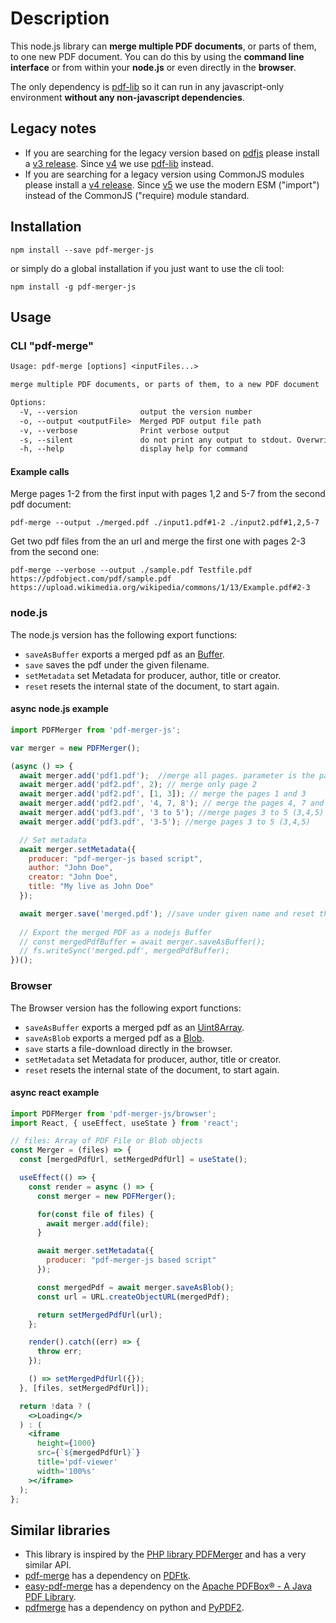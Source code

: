 # Description

This node.js library can **merge multiple PDF documents**, or parts of them, to one new PDF document. You can do this by using the **command line interface** or from within your **node.js** or even directly in the **browser**.

The only dependency is [pdf-lib](https://pdf-lib.js.org/) so it can run in any javascript-only environment **without any non-javascript dependencies**.

## Legacy notes

* If you are searching for the legacy version based on [pdfjs](https://www.npmjs.com/package/pdfjs) please install a [v3 release](https://github.com/nbesli/pdf-merger-js/releases?q=v3&expanded=true). Since [v4](https://github.com/nbesli/pdf-merger-js/releases?q=v4&expanded=true) we use [pdf-lib](https://pdf-lib.js.org/) instead.
* If you are searching for a legacy version using CommonJS modules please install a [v4 release](https://github.com/nbesli/pdf-merger-js/releases?q=v4&expanded=true). Since [v5](https://github.com/nbesli/pdf-merger-js/releases?q=v5&expanded=true) we use the modern ESM ("import") instead of the CommonJS ("require) module standard.

## Installation

`npm install --save pdf-merger-js`

or simply do a global installation if you just want to use the cli tool:

`npm install -g pdf-merger-js`

## Usage

### CLI "pdf-merge"

```txt
Usage: pdf-merge [options] <inputFiles...>

merge multiple PDF documents, or parts of them, to a new PDF document

Options:
  -V, --version              output the version number
  -o, --output <outputFile>  Merged PDF output file path
  -v, --verbose              Print verbose output
  -s, --silent               do not print any output to stdout. Overwrites --verbose
  -h, --help                 display help for command

```

#### Example calls

Merge pages 1-2 from the first input with pages 1,2 and 5-7 from the second pdf document:

`pdf-merge --output ./merged.pdf ./input1.pdf#1-2 ./input2.pdf#1,2,5-7`

Get two pdf files from the an url and merge the first one with pages 2-3 from the second one:

`pdf-merge --verbose --output ./sample.pdf Testfile.pdf https://pdfobject.com/pdf/sample.pdf https://upload.wikimedia.org/wikipedia/commons/1/13/Example.pdf#2-3`

### node.js

The node.js version has the following export functions:

* `saveAsBuffer` exports a merged pdf as an [Buffer](https://nodejs.org/api/buffer.html).
* `save` saves the pdf under the given filename.
* `setMetadata` set Metadata for producer, author, title or creator.
* `reset` resets the internal state of the document, to start again.

#### async node.js example

```js
import PDFMerger from 'pdf-merger-js';

var merger = new PDFMerger();

(async () => {
  await merger.add('pdf1.pdf');  //merge all pages. parameter is the path to file and filename.
  await merger.add('pdf2.pdf', 2); // merge only page 2
  await merger.add('pdf2.pdf', [1, 3]); // merge the pages 1 and 3
  await merger.add('pdf2.pdf', '4, 7, 8'); // merge the pages 4, 7 and 8
  await merger.add('pdf3.pdf', '3 to 5'); //merge pages 3 to 5 (3,4,5)
  await merger.add('pdf3.pdf', '3-5'); //merge pages 3 to 5 (3,4,5)

  // Set metadata
  await merger.setMetadata({
    producer: "pdf-merger-js based script",
    author: "John Doe",
    creator: "John Doe",
    title: "My live as John Doe"
  });

  await merger.save('merged.pdf'); //save under given name and reset the internal document
  
  // Export the merged PDF as a nodejs Buffer
  // const mergedPdfBuffer = await merger.saveAsBuffer();
  // fs.writeSync('merged.pdf', mergedPdfBuffer);
})();
```

### Browser

The Browser version has the following export functions:

* `saveAsBuffer` exports a merged pdf as an [Uint8Array](https://developer.mozilla.org/en-US/docs/Web/JavaScript/Reference/Global_Objects/Uint8Array).
* `saveAsBlob` exports a merged pdf as a [Blob](https://developer.mozilla.org/en-US/docs/Web/API/Blob).
* `save` starts a file-download directly in the browser.
* `setMetadata` set Metadata for producer, author, title or creator.
* `reset` resets the internal state of the document, to start again.

#### async react example

```jsx
import PDFMerger from 'pdf-merger-js/browser';
import React, { useEffect, useState } from 'react';

// files: Array of PDF File or Blob objects
const Merger = (files) => {
  const [mergedPdfUrl, setMergedPdfUrl] = useState();

  useEffect(() => {
    const render = async () => {
      const merger = new PDFMerger();

      for(const file of files) {
        await merger.add(file);
      }

      await merger.setMetadata({
        producer: "pdf-merger-js based script"
      });

      const mergedPdf = await merger.saveAsBlob();
      const url = URL.createObjectURL(mergedPdf);

      return setMergedPdfUrl(url);
    };

    render().catch((err) => {
      throw err;
    });

    () => setMergedPdfUrl({});
  }, [files, setMergedPdfUrl]);

  return !data ? (
    <>Loading</>
  ) : (
    <iframe
      height={1000}
      src={`${mergedPdfUrl}`}
      title='pdf-viewer'
      width='100%s'
    ></iframe>
  );
};
```

## Similar libraries

* This library is inspired by the [PHP library PDFMerger](https://github.com/myokyawhtun/PDFMerger) and has a very similar API.
* [pdf-merge](https://www.npmjs.com/package/pdf-merge) has a dependency on [PDFtk](https://www.pdflabs.com/tools/pdftk-the-pdf-toolkit/).
* [easy-pdf-merge](https://www.npmjs.com/package/easy-pdf-merge) has a dependency on the [Apache PDFBox® - A Java PDF Library](https://pdfbox.apache.org/).
* [pdfmerge](https://www.npmjs.com/package/pdfmerge) has a dependency on python and [PyPDF2](https://pythonhosted.org/PyPDF2/).
